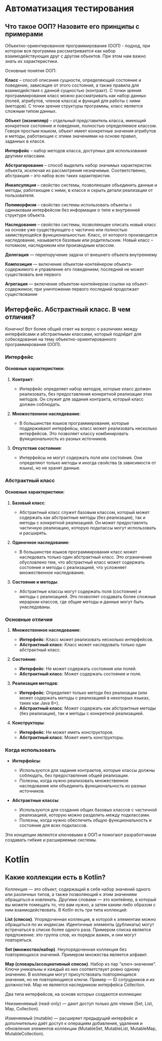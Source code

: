 # Автоматизация тестирования
## Что такое ООП? Назовите его принципы с примерами
Объектно-ориентированное программирование (ООП) - подход, при котором вся программа рассматривается как набор взаимодействующих друг с другом объектов. При этом нам важно знать их характеристики.

Основные понятия ООП:

**Класс** – способ описания сущности, определяющий состояние и поведение, зависящее от этого состояния, а также правила для взаимодействия с данной сущностью (контракт).
С точки зрения программирования класс можно рассматривать как набор данных (полей, атрибутов, членов класса) и функций для работы с ними (методов).
С точки зрения структуры программы, класс является сложным типом данных.

**Объект (экземпляр)** – отдельный представитель класса, имеющий конкретное состояние и поведение, полностью определяемое классом.
Говоря простым языком, объект имеет конкретные значения атрибутов и методы, работающие с этими значениями на основе правил, заданных в классе.

**Интерфейс** – набор методов класса, доступных для использования другими классами.

**Абстрагирование** – способ выделить набор значимых характеристик объекта, исключая из рассмотрения незначимые. Соответственно, абстракция – это набор всех таких характеристик.

**Инкапсуляция** – свойство системы, позволяющее объединить данные и методы, работающие с ними, в классе и скрыть детали реализации от пользователя.

**Полиморфизм** – свойство системы использовать объекты с одинаковым интерфейсом без информации о типе и внутренней структуре объекта.

**Наследование** – свойство системы, позволяющее описать новый класс на основе уже существующего с частично или полностью заимствующейся функциональностью. Класс, от которого производится наследование, называется базовым или родительским. Новый класс – потомком, наследником или производным классом.

**Делегация** — перепоручение задачи от внешнего объекта внутреннему

**Композиция** — включение объектом-контейнером объекта-содержимого и управление его поведением; последний не может существовать вне первого

**Агрегация** — включение объектом-контейнером ссылки на объект-содержимое; при уничтожении первого последний продолжает существование

## Интерфейс. Абстрактный класс. В чем отличия?

Конечно! Вот более общий ответ на вопрос о различиях между интерфейсами и абстрактными классами, который подойдет для собеседования на тему объектно-ориентированного программирования (ООП).

### Интерфейс

#### Основные характеристики:
1. **Контракт**:
   - Интерфейс определяет набор методов, которые класс должен реализовать, без предоставления конкретной реализации этих методов. Он служит для задания контракта, который класс должен соблюдать.

2. **Множественное наследование**:
   - В большинстве языков программирования, которые поддерживают интерфейсы, класс может реализовать несколько интерфейсов. Это позволяет классу комбинировать функциональность из разных источников.

3. **Отсутствие состояния**:
   - Интерфейсы не могут содержать поля или состояния. Они определяют только методы и иногда свойства (в зависимости от языка), но не хранят данные.

### Абстрактный класс

#### Основные характеристики:
1. **Базовый класс**:
   - Абстрактный класс служит базовым классом, который может содержать как абстрактные методы (без реализации), так и методы с конкретной реализацией. Он может предоставлять частичную реализацию, которую подклассы могут использовать и расширять.

2. **Одиночное наследование**:
   - В большинстве языков программирования класс может наследовать только один абстрактный класс. Это ограничение обусловлено тем, что абстрактный класс может содержать состояние и методы с реализацией, что усложняет множественное наследование.

3. **Состояние и методы**:
   - Абстрактные классы могут содержать поля (состояние) и методы с реализацией. Это позволяет создавать более сложные иерархии классов, где общие методы и данные могут быть унаследованы.

### Основные отличия

1. **Множественное наследование**:
   - **Интерфейс**: Класс может реализовать несколько интерфейсов.
   - **Абстрактный класс**: Класс может наследовать только один абстрактный класс.

2. **Состояние**:
   - **Интерфейс**: Не может содержать состояния или полей.
   - **Абстрактный класс**: Может содержать состояние и поля.

3. **Реализация методов**:
   - **Интерфейс**: Определяет только методи без реализации (или может содержать методы с реализацией в некоторых языках, таких как Java 8+).
   - **Абстрактный класс**: Может содержать как абстрактные методы (без реализации), так и методы с конкретной реализацией.

4. **Конструкторы**:
   - **Интерфейс**: Не может иметь конструкторов.
   - **Абстрактный класс**: Может иметь конструкторы.

### Когда использовать

- **Интерфейсы**:
  - Используются для задания контрактов, которые классы должны соблюдать, без предоставления общей реализации.
  - Полезны, когда нужно реализовать множественное наследование или объединить функциональность из разных источников.

- **Абстрактные классы**:
  - Используются для создания общих базовых классов с частичной реализацией, которую можно разделить между подклассами.
  - Полезны, когда нужно обеспечить общую функциональность и состояние для всех подклассов.

Эти концепции являются ключевыми в ООП и помогают разработчикам создавать гибкие и расширяемые системы.

# Kotlin

## Какие коллекции есть в Kotlin?

Коллекция — это объект, содержащий в себе набор значений одного или различных типов, а также позволяющий к этим значениям обращаться и извлекать. Другими словами — это контейнер, в который вы можете помещать то, что вам нужно, а затем каким-либо образом с ним взаимодействовать. В Kotlin есть три типа коллекций:

**List (список)**. Упорядоченная коллекция, в которой к элементам можно обращаться по их индексам. Идентичные элементы (дубликаты) могут встречаться в списке более одного раза. Примером списка является предложение: это группа слов, их порядок важен, и они могут повторяться.

**Set (множество/набор)**. Неупорядоченная коллекция без повторяющихся значений. Примером множества является алфавит.

**Map (словарь/ассоциативный список)**. Набор из пар "ключ-значение". Ключи уникальны и каждый из них соответствует ровно одному значению. В коллекции могут присутствовать повторяющиеся значения, но не повторяющиеся ключи. Пример — ID сотрудников и их должностей. Map не является наследником интерфейса Collection.

Два типа интерфейсов, на основе которых создаются коллекции:

Неизменяемый (read-only) — дают доступ только для чтения (Set, List, Map, Collection).

Изменяемый (mutable) — расширяет предыдущий интерфейс и дополнительно даёт доступ к операциям добавления, удаления и обновления элементов коллекции (MutableSet, MutableList, MutableMap, MutableCollection).